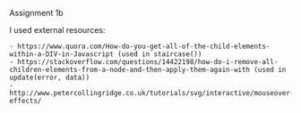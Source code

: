 Assignment 1b

I used external resources:

    - https://www.quora.com/How-do-you-get-all-of-the-child-elements-within-a-DIV-in-Javascript (used in staircase())
    - https://stackoverflow.com/questions/14422198/how-do-i-remove-all-children-elements-from-a-node-and-then-apply-them-again-with (used in update(error, data))
    - http://www.petercollingridge.co.uk/tutorials/svg/interactive/mouseover-effects/
